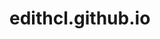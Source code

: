 # edithcl.github.io
<html lang = "en">

<head>
        <title> Edith Cortez Lopez </title>
</head>

</html>
